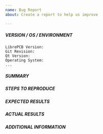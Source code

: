 ```yaml
---
name: Bug Report
about: Create a report to help us improve

---
```


<!--
Please verify first that your issue is not already reported on GitHub.

This issue tracker is only for application and packaging bugs. Other kinds of
bugs must be reported at other locations:
 - Documentation: https://github.com/LibrePCB/librepcb-doc
 - Translations: https://www.transifex.com/librepcb/librepcb-application/
 - Website: https://github.com/LibrePCB/LibrePCB.github.io
-->

##### VERSION / OS / ENVIRONMENT
<!-- Paste the exact application version, operating system and environment used
below. You can copy all needed information directly from the "Help->About"
dialog, tab "Details". Alternatively you could copy the version numbers from the
console output (the first few lines). -->

```
LibrePCB Version:
Git Revision:
Qt Version:
Operating System:
...
```

##### SUMMARY
<!-- Explain the problem briefly -->


##### STEPS TO REPRODUCE
<!-- Explain exactly how to reproduce the problem, using a minimal test-case -->


##### EXPECTED RESULTS
<!-- What did you expect to happen when running the steps above? -->


##### ACTUAL RESULTS
<!-- What actually happened? -->


##### ADDITIONAL INFORMATION
<!-- Optionally you can provide additional information, for example:
 - Console output / stack trace (if large, only link to gist.github.com or so)
 - Link to your library or project files
 - Screenshots
-->
